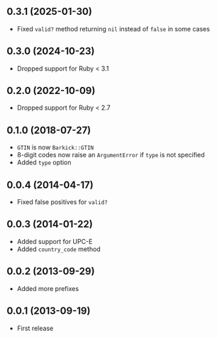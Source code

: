 ## 0.3.1 (2025-01-30)

- Fixed `valid?` method returning `nil` instead of `false` in some cases

## 0.3.0 (2024-10-23)

- Dropped support for Ruby < 3.1

## 0.2.0 (2022-10-09)

- Dropped support for Ruby < 2.7

## 0.1.0 (2018-07-27)

- `GTIN` is now `Barkick::GTIN`
- 8-digit codes now raise an `ArgumentError` if `type` is not specified
- Added `type` option

## 0.0.4 (2014-04-17)

- Fixed false positives for `valid?`

## 0.0.3 (2014-01-22)

- Added support for UPC-E
- Added `country_code` method

## 0.0.2 (2013-09-29)

- Added more prefixes

## 0.0.1 (2013-09-19)

- First release
